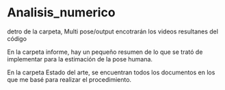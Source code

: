 # Analisis_numerico

detro de la carpeta, Multi pose/output encotrarán los videos resultanes del código

En la carpeta informe, hay un pequeño resumen de lo que se trató de implementar para la estimación de la pose humana.

En la carpeta Estado del arte, se encuentran todos los documentos en los que me basé para realizar el procedimiento.
